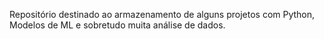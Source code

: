 Repositório destinado ao armazenamento de alguns projetos com Python, Modelos de ML e sobretudo muita análise de dados.

